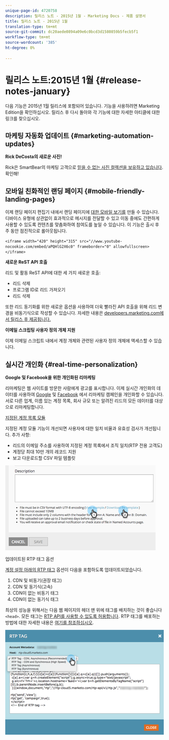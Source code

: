 ```yaml
---
unique-page-id: 4720758
description: 릴리스 노트 - 2015년 1월 - Marketing Docs - 제품 설명서
title: 릴리스 노트 - 2015년 1월
translation-type: tm+mt
source-git-commit: dc20aede0894a09e6c0bcd3d1580859b5fecb5f1
workflow-type: tm+mt
source-wordcount: '385'
ht-degree: 0%

---
```



# 릴리스 노트:2015년 1월 {#release-notes-january}

다음 기능은 2015년 1월 릴리스에 포함되어 있습니다. 기능을 사용하려면 Marketing Edition을 확인하십시오. 릴리스 후 다시 돌아와 각 기능에 대한 자세한 아티클에 대한 링크를 찾으십시오.

## 마케팅 자동화 업데이트 {#marketing-automation-updates}

**Rick DeCosta의 새로운 사진!**

Rick은 SmartBear의 마케팅 고객으로 [믿을 수 없는 사진 컬렉션을 보유하고 있습니다](https://www.flickr.com/photos/rickdecosta). 확인해!

## 모바일 친화적인 랜딩 페이지 {#mobile-friendly-landing-pages}

이제 랜딩 페이지 편집기 내에서 랜딩 페이지에 [대한 모바일 보기를](/help/marketo/product-docs/demand-generation/landing-pages/free-form-landing-pages/add-a-mobile-view-for-your-free-form-landing-page.md) 만들 수 있습니다. 디바이스 유형에 상관없이 효과적으로 메시지를 전달할 수 있고 이동 중에도 간편하게 사용할 수 있도록 컨텐츠를 맞춤화하여 참여도를 높일 수 있습니다. 이 기능은 출시 후 주 동안 점진적으로 롤아웃됩니다.

`<iframe width="420" height="315" src="//www.youtube-nocookie.com/embed/aPQHlG2X6c0" frameborder="0" allowfullscreen></iframe>`

**새로운 ReST API 호출**

리드 및 활동 ReST API에 대한 세 가지 새로운 호출:

* 리드 삭제
* 프로그램 ID로 리드 가져오기
* 리드 삭제

또한 리드 동기화를 위한 새로운 옵션을 사용하여 더욱 빨라진 API 호출을 위해 리드 변경을 비동기식으로 작성할 수 있습니다. 자세한 내용은 [developers.marketing.com에서 릴리스 후 제공됩니다.](http://developers.marketo.com)

**이메일 스크립팅 사용자 정의 개체 지원**

이제 이메일 스크립트 내에서 계정 개체와 관련된 사용자 정의 개체에 액세스할 수 있습니다.

## 실시간 개인화 {#real-time-personalization}

**Google 및 Facebook을 위한 개인화된 리마케팅**

리마케팅은 웹 사이트를 방문한 사람에게 광고를 표시합니다. 이제 실시간 개인화의 데이터를 사용하여 [Google](/help/marketo/product-docs/web-personalization/website-retargeting/personalized-remarketing-in-google.md) 및 [Facebook](/help/marketo/product-docs/web-personalization/website-retargeting/personalized-remarketing-in-facebook.md) 에서 리마케팅 캠페인을 개인화할 수 있습니다. 서로 다른 업계, 이름 있는 계정 목록, 회사 규모 또는 알려진 리드의 모든 데이터를 대상으로 리마케팅합니다.

[지정된 계정 목록 모듈](/help/marketo/product-docs/web-personalization/account-based-web-marketing/create-a-new-account-list.md)

지정된 계정 모듈 기능이 개선되면 사용자에 대한 일치 비율과 유효성 검사가 개선됩니다. 추가 사항:

* 리드의 이메일 주소를 사용하여 지정된 계정 목록에서 조직 일치(RTP 전용 고객도)
* 계정당 최대 10만 개의 레코드 지원
* 보고 다운로드할 CSV 파일 템플릿

![](assets/image2015-1-14-11-3a12-3a16.png)

업데이트된 RTP 태그 옵션

[계정 설정 아래의 RTP 태그](http://docs.marketo.com/display/docs/rtp+tag+implementation) 옵션이 다음을 포함하도록 업데이트되었습니다.

1. CDN 및 비동기(권장 태그)
1. CDN 및 동기식(고속)
1. CDN이 없는 비동기 태그
1. CDN이 없는 동기식 태그

최상의 성능을 위해서는 다음 웹 페이지의 헤더 맨 위에 태그를 배치하는 것이 좋습니다 `<head>`. 모든 태그는 [RTP API를 사용할 수 있도록 허용합니다](http://developers.marketo.com/documentation/websites/rtp-js-api/). RTP 태그를 배포하는 방법에 대한 자세한 내용은 [여기를 참조하십시오](/help/marketo/product-docs/web-personalization/rtp-tag-implementation/deploy-the-rtp-javascript.md).

![](assets/image2015-1-15-13-3a30-3a45.png)
